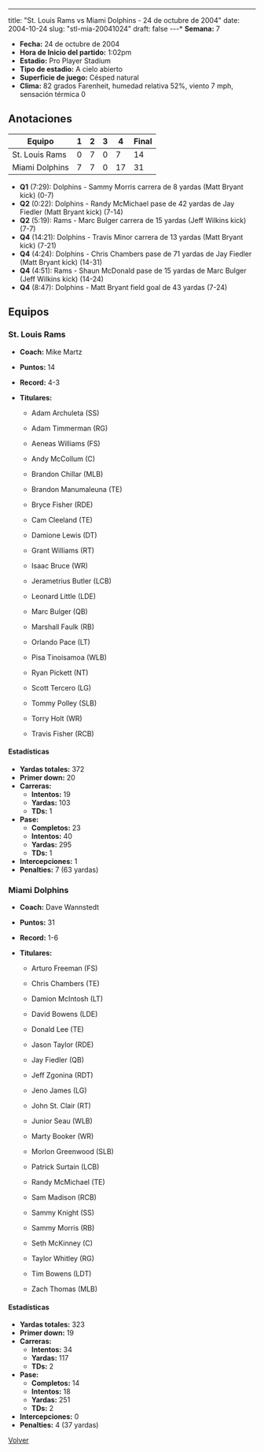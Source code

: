 ---
title: "St. Louis Rams vs Miami Dolphins - 24 de octubre de 2004"
date: 2004-10-24
slug: "stl-mia-20041024"
draft: false
---* **Semana:** 7
* **Fecha:** 24 de octubre de 2004
* **Hora de Inicio del partido:** 1:02pm
* **Estadio:** Pro Player Stadium
* **Tipo de estadio:** A cielo abierto
* **Superficie de juego:** Césped natural
* **Clima:** 82 grados Farenheit, humedad relativa 52%, viento 7 mph, sensación térmica 0




## Anotaciones
| Equipo | 1 | 2 | 3 | 4 | Final |
|--------|---|---|---|---|-------|
| St. Louis Rams  | 0 | 7 | 0 | 7  | 14 |
| Miami Dolphins  | 7 | 7 | 0 | 17  | 31 |
* **Q1** (7:29): Dolphins - Sammy Morris carrera de 8 yardas (Matt Bryant kick) (0-7)
* **Q2** (0:22): Dolphins - Randy McMichael pase de 42 yardas de Jay Fiedler (Matt Bryant kick) (7-14)
* **Q2** (5:19): Rams - Marc Bulger carrera de 15 yardas (Jeff Wilkins kick) (7-7)
* **Q4** (14:21): Dolphins - Travis Minor carrera de 13 yardas (Matt Bryant kick) (7-21)
* **Q4** (4:24): Dolphins - Chris Chambers pase de 71 yardas de Jay Fiedler (Matt Bryant kick) (14-31)
* **Q4** (4:51): Rams - Shaun McDonald pase de 15 yardas de Marc Bulger (Jeff Wilkins kick) (14-24)
* **Q4** (8:47): Dolphins - Matt Bryant field goal de 43 yardas (7-24)


## Equipos


### St. Louis Rams
* **Coach:** Mike Martz
* **Puntos:** 14
* **Record:** 4-3
* **Titulares:** 

  * Adam Archuleta (SS) 

  * Adam Timmerman (RG) 

  * Aeneas Williams (FS) 

  * Andy McCollum (C) 

  * Brandon Chillar (MLB) 

  * Brandon Manumaleuna (TE) 

  * Bryce Fisher (RDE) 

  * Cam Cleeland (TE) 

  * Damione Lewis (DT) 

  * Grant Williams (RT) 

  * Isaac Bruce (WR) 

  * Jerametrius Butler (LCB) 

  * Leonard Little (LDE) 

  * Marc Bulger (QB) 

  * Marshall Faulk (RB) 

  * Orlando Pace (LT) 

  * Pisa Tinoisamoa (WLB) 

  * Ryan Pickett (NT) 

  * Scott Tercero (LG) 

  * Tommy Polley (SLB) 

  * Torry Holt (WR) 

  * Travis Fisher (RCB) 

#### Estadísticas
* **Yardas totales:** 372
* **Primer down:** 20
* **Carreras:**
  * **Intentos:** 19
  * **Yardas:** 103
  * **TDs:** 1
* **Pase:**
  * **Completos:** 23
  * **Intentos:** 40
  * **Yardas:** 295
  * **TDs:** 1
* **Intercepciones:** 1
* **Penalties:** 7 (63 yardas)

### Miami Dolphins
* **Coach:** Dave Wannstedt
* **Puntos:** 31
* **Record:** 1-6
* **Titulares:** 

  * Arturo Freeman (FS) 

  * Chris Chambers (TE) 

  * Damion McIntosh (LT) 

  * David Bowens (LDE) 

  * Donald Lee (TE) 

  * Jason Taylor (RDE) 

  * Jay Fiedler (QB) 

  * Jeff Zgonina (RDT) 

  * Jeno James (LG) 

  * John St. Clair (RT) 

  * Junior Seau (WLB) 

  * Marty Booker (WR) 

  * Morlon Greenwood (SLB) 

  * Patrick Surtain (LCB) 

  * Randy McMichael (TE) 

  * Sam Madison (RCB) 

  * Sammy Knight (SS) 

  * Sammy Morris (RB) 

  * Seth McKinney (C) 

  * Taylor Whitley (RG) 

  * Tim Bowens (LDT) 

  * Zach Thomas (MLB) 

#### Estadísticas
* **Yardas totales:** 323
* **Primer down:** 19
* **Carreras:**
  * **Intentos:** 34
  * **Yardas:** 117
  * **TDs:** 2
* **Pase:**
  * **Completos:** 14
  * **Intentos:** 18
  * **Yardas:** 251
  * **TDs:** 2
* **Intercepciones:** 0
* **Penalties:** 4 (37 yardas)


[Volver](/historia/2004)
